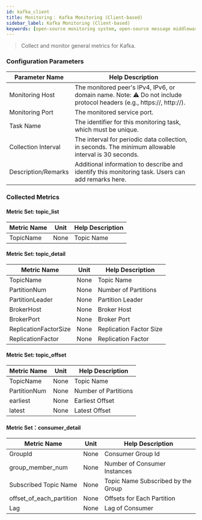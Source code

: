 ```yaml
---
id: kafka_client  
title: Monitoring： Kafka Monitoring (Client-based)    
sidebar_label: Kafka Monitoring (Client-based)  
keywords: [open-source monitoring system, open-source message middleware monitoring, Kafka monitoring]
---
```


> Collect and monitor general metrics for Kafka.

### Configuration Parameters

| Parameter Name   | Help Description                                              |
|------------------|---------------------------------------------------------------|
| Monitoring Host  | The monitored peer's IPv4, IPv6, or domain name. Note: ⚠️ Do not include protocol headers (e.g., https://, http://). |
| Monitoring Port  | The monitored service port.                                    |
| Task Name        | The identifier for this monitoring task, which must be unique. |
| Collection Interval | The interval for periodic data collection, in seconds. The minimum allowable interval is 30 seconds. |
| Description/Remarks | Additional information to describe and identify this monitoring task. Users can add remarks here. |

### Collected Metrics

#### Metric Set: topic_list

| Metric Name  | Unit | Help Description |
|--------------|------|------------------|
| TopicName    | None | Topic Name       |

#### Metric Set: topic_detail

| Metric Name          | Unit | Help Description |
|----------------------|------|------------------|
| TopicName            | None | Topic Name       |
| PartitionNum         | None | Number of Partitions |
| PartitionLeader      | None | Partition Leader |
| BrokerHost           | None | Broker Host      |
| BrokerPort           | None | Broker Port      |
| ReplicationFactorSize| None | Replication Factor Size |
| ReplicationFactor    | None | Replication Factor |

#### Metric Set: topic_offset

| Metric Name   | Unit | Help Description |
|---------------|------|------------------|
| TopicName     | None | Topic Name       |
| PartitionNum  | None | Number of Partitions |
| earliest      | None | Earliest Offset  |
| latest        | None | Latest Offset    |

#### Metric Set：consumer_detail

|   Metric Name   | Unit | Help Description                   |
|-----------|--|------------------------------------|
| GroupId | None | Consumer Group Id                  |
| group_member_num     | None | Number of Consumer Instances       |
| Subscribed Topic Name      | None | Topic Name Subscribed by the Group |
| offset_of_each_partition     | None | Offsets for Each Partition         |
| Lag      | None | Lag of Consumer                    |
